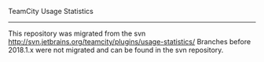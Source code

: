 TeamCity Usage Statistics 
___
This repository was migrated from the svn http://svn.jetbrains.org/teamcity/plugins/usage-statistics/
Branches before 2018.1.x were not migrated and can be found in the svn repository.
